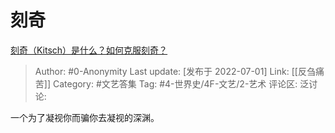 # 刻奇
[刻奇（Kitsch）是什么？如何克服刻奇？](https://www.zhihu.com/question/27039705/answer/2553044198)

> Author: #0-Anonymity
> Last update: [发布于 2022-07-01]
> Link: [[反刍痛苦]]
> Category: #文艺答集
> Tag: #4-世界史/4F-文艺/2-艺术
> 评论区:
> 泛讨论:

一个为了凝视你而骗你去凝视的深渊。
